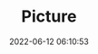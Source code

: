 ---
weight: 1
images:
- /images/edited/17.jpeg
title: Picture
date: 2022-06-12 06:10:53
tags: [luminarneo,work,ilce7m3]
---